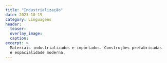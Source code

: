 ```yaml
---
title: "Industrialização"
date: 2023-10-19
category: Linguagens
header:
  teaser:
  overlay_image:
  caption:
excerpt: >
  Materiais industrializados e importados. Construções prefabricadas
  e espacialidade moderna.
---
```

